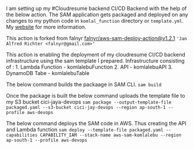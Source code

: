 
I am setting up my #Cloudresume backend CI/CD Backend with the help of the below action.
The SAM application gets packaged and deployed on any changes to my python code in `komlal_function`
directory or `template.yml`. My [website](https://www.komlalebu.com) for more information.

This action is forked from  falnyr
[falnyr/aws-sam-deploy-action@v1.2.1](https://github.com/falnyr/aws-sam-deploy-action)
`'Jan Alfred Richter <falnyr@gmail.com>'`


This action is enabling the deployment of my cloudresume CI/CD backend infrastructure using the  sam template I prepared.
Infrastructure consisting of : 1. Lambda Function - komlalebuFunction
                                2. API - komlalebuAPI
                                3. DynamoDB Tabe - komlalebuTable

The below command builds the packaage in SAM CLI.
`sam build`

Once the package is built the below command uploads the template file to my S3 bucket cici-jaya-devops
`sam package --output-template-file packaged.yaml --s3-bucket cici-jay-devops --region ap-south-1 --profile aws-devops`

The below command deploys the SAM code in AWS. Thus creating the API and Lambda function
`sam deploy --template-file packaged.yaml --capabilities CAPABILITY_IAM --stack-name aws-sam-komlalebu --region ap-south-1 --profile aws-devops`

